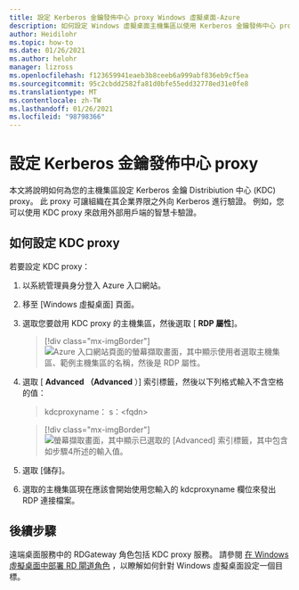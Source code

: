 ```yaml
---
title: 設定 Kerberos 金鑰發佈中心 proxy Windows 虛擬桌面-Azure
description: 如何設定 Windows 虛擬桌面主機集區以使用 Kerberos 金鑰發佈中心 proxy。
author: Heidilohr
ms.topic: how-to
ms.date: 01/26/2021
ms.author: helohr
manager: lizross
ms.openlocfilehash: f123659941eaeb3b8ceeb6a999abf836eb9cf5ea
ms.sourcegitcommit: 95c2cbdd2582fa81d0bfe55edd32778ed31e0fe8
ms.translationtype: MT
ms.contentlocale: zh-TW
ms.lasthandoff: 01/26/2021
ms.locfileid: "98798366"
---
```

# <a name="configure-a-kerberos-key-distribution-center-proxy"></a>設定 Kerberos 金鑰發佈中心 proxy

本文將說明如何為您的主機集區設定 Kerberos 金鑰 Distribiution 中心 (KDC) proxy。 此 proxy 可讓組織在其企業界限之外向 Kerberos 進行驗證。 例如，您可以使用 KDC proxy 來啟用外部用戶端的智慧卡驗證。

## <a name="how-to-configure-the-kdc-proxy"></a>如何設定 KDC proxy

若要設定 KDC proxy：

1. 以系統管理員身分登入 Azure 入口網站。

2. 移至 [Windows 虛擬桌面] 頁面。

3. 選取您要啟用 KDC proxy 的主機集區，然後選取 [ **RDP 屬性**]。

    > [!div class="mx-imgBorder"]
    > ![Azure 入口網站頁面的螢幕擷取畫面，其中顯示使用者選取主機集區、範例主機集區的名稱，然後是 RDP 屬性。](media/rdp-properties.png)

4. 選取 [ **Advanced （Advanced** ）] 索引標籤，然後以下列格式輸入不含空格的值：

    > kdcproxyname： s：\<fqdn\>

    > [!div class="mx-imgBorder"]
    > ![螢幕擷取畫面，其中顯示已選取的 [Advanced] 索引標籤，其中包含如步驟4所述的輸入值。](media/advanced-tab-selected.png)

5. 選取 [儲存]。

6. 選取的主機集區現在應該會開始使用您輸入的 kdcproxyname 欄位來發出 RDP 連接檔案。

## <a name="next-steps"></a>後續步驟

遠端桌面服務中的 RDGateway 角色包括 KDC proxy 服務。 請參閱 [在 Windows 虛擬桌面中部署 RD 閘道角色](rd-gateway-role.md) ，以瞭解如何針對 Windows 虛擬桌面設定一個目標。
